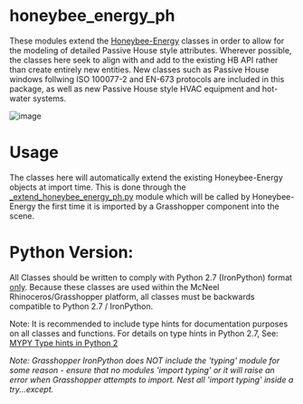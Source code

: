 # honeybee_energy_ph
These modules extend the [Honeybee-Energy](https://github.com/ladybug-tools/honeybee-energy) classes in order to allow for the modeling of detailed Passive House style attributes. Wherever possible, the classes here seek to align with and add to the existing HB API rather than create entirely new entities. New classes such as Passive House windows follwing ISO 100077-2 and EN-673 protocols are included in this package, as well as new Passive House style HVAC equipment and hot-water systems.

![image](https://user-images.githubusercontent.com/69652712/169719164-ef3daeec-e285-4c37-a2be-b1b56c298e6a.png)

# Usage
The classes here will automatically extend the existing Honeybee-Energy objects at import time. This is done through the [_extend_honeybee_energy_ph.py](https://github.com/PH-Tools/honeybee_ph/blob/main/honeybee_energy_ph/_extend_honeybee_energy_ph.py) module which will be called by Honeybee-Energy the first time it is imported by a Grasshopper component into the scene.

# Python Version:
All Classes should be written to comply with Python 2.7 (IronPython) format <u>only</u>. Because these classes are used within the McNeel Rhinoceros/Grasshopper platform, all classes must be backwards compatible to Python 2.7 / IronPython.

Note: It is recommended to include type hints for documentation purposes on all classes and functions. For details on type hints in Python 2.7, See: [MYPY Type hints in Python 2](https://mypy.readthedocs.io/en/stable/cheat_sheet.html)

<i>Note: Grasshopper IronPython does NOT include the 'typing' module for some reason - ensure that no modules 'import typing' or it will raise an error when Grasshopper attempts to import. Nest all 'import typing' inside a try...except.</i>
